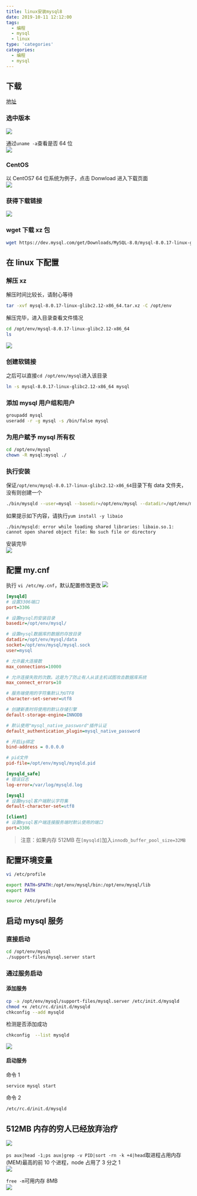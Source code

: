 ```yaml
---
title: linux安装mysql8
date: 2019-10-11 12:12:00
tags:
  - 编程
  - mysql
  - linux
type: 'categories'
categories:
  - 编程
  - mysql
---
```


## 下载

[地址](https://dev.mysql.com/downloads/mysql/)

### 选中版本

![](http://bhyblog.oss-cn-shenzhen.aliyuncs.com/hexo/Zf18Ruuluq.png)

<!--more-->

通过`uname -a`查看是否 64 位  
![](http://bhyblog.oss-cn-shenzhen.aliyuncs.com/hexo/Xshell_lUVVxGZj3I.png)

### CentOS

以 CentOS7 64 位系统为例子，点击 Donwload 进入下载页面  
![](http://bhyblog.oss-cn-shenzhen.aliyuncs.com/hexo/chrome_jhMvxOoNKT.png)

### 获得下载链接

![](http://bhyblog.oss-cn-shenzhen.aliyuncs.com/hexo/chrome_LrGvTViRKc.png)

### wget 下载 xz 包

```bash
wget https://dev.mysql.com/get/Downloads/MySQL-8.0/mysql-8.0.17-linux-glibc2.12-x86_64.tar.xz
```

## 在 linux 下配置

### 解压 xz

解压时间比较长，请耐心等待

```bash
tar -xvf mysql-8.0.17-linux-glibc2.12-x86_64.tar.xz -C /opt/env
```

解压完毕，进入目录查看文件情况

```bash
cd /opt/env/mysql-8.0.17-linux-glibc2.12-x86_64
ls
```

![](http://bhyblog.oss-cn-shenzhen.aliyuncs.com/hexo/Xshell_YBRBDkB7j6.png)

### 创建软链接

之后可以直接`cd /opt/env/mysql`进入该目录

```bash
ln -s mysql-8.0.17-linux-glibc2.12-x86_64 mysql
```

### 添加 mysql 用户组和用户

```bash
groupadd mysql
useradd -r -g mysql -s /bin/false mysql
```

### 为用户赋予 mysql 所有权

```bash
cd /opt/env/mysql
chown -R mysql:mysql ./
```

### 执行安装

保证`/opt/env/mysql-8.0.17-linux-glibc2.12-x86_64`目录下有 data 文件夹，没有则创建一个

```bash
./bin/mysqld --user=mysql --basedir=/opt/env/mysql --datadir=/opt/env/mysql/data --initialize
```

如果提示如下内容，请执行`yum install -y libaio`

```log
./bin/mysqld: error while loading shared libraries: libaio.so.1: cannot open shared object file: No such file or directory
```

安装完毕  
![](http://bhyblog.oss-cn-shenzhen.aliyuncs.com/hexo/Xshell_ERfZA2WDLF.png)

## 配置 my.cnf

执行 `vi /etc/my.cnf`，默认配置修改更改
![](http://bhyblog.oss-cn-shenzhen.aliyuncs.com/hexo/Xshell_clVDUl19X6.png)

```ini
[mysqld]
# 设置3306端口
port=3306

# 设置mysql的安装目录
basedir=/opt/env/mysql/

# 设置mysql数据库的数据的存放目录
datadir=/opt/env/mysql/data
socket=/opt/env/mysql/mysql.sock
user=mysql

# 允许最大连接数
max_connections=10000

# 允许连接失败的次数。这是为了防止有人从该主机试图攻击数据库系统
max_connect_errors=10

# 服务端使用的字符集默认为UTF8
character-set-server=utf8

# 创建新表时将使用的默认存储引擎
default-storage-engine=INNODB

# 默认使用"mysql_native_password"插件认证
default_authentication_plugin=mysql_native_password

# 开启ip绑定
bind-address = 0.0.0.0

# pid文件
pid-file=/opt/env/mysql/mysqld.pid

[mysqld_safe]
# 错误日志
log-error=/var/log/mysqld.log

[mysql]
# 设置mysql客户端默认字符集
default-character-set=utf8

[client]
# 设置mysql客户端连接服务端时默认使用的端口
port=3306
```

> 注意：如果内存 512MB 在`[mysqld]`加入`innodb_buffer_pool_size=32MB`

## 配置环境变量

```bash
vi /etc/profile
```

```bash
export PATH=$PATH:/opt/env/mysql/bin:/opt/env/mysql/lib
export PATH
```

```bash
source /etc/profile
```

## 启动 mysql 服务

### 直接启动

```bash
cd /opt/env/mysql
./support-files/mysql.server start
```

### 通过服务启动

#### 添加服务

```bash
cp -a /opt/env/mysql/support-files/mysql.server /etc/init.d/mysqld
chmod +x /etc/rc.d/init.d/mysqld
chkconfig --add mysqld
```

检测是否添加成功

```bash
chkconfig  --list mysqld
```

![](http://bhyblog.oss-cn-shenzhen.aliyuncs.com/hexo/Xshell_8cUhDP3mBE.png)

#### 启动服务

命令 1

```bash
service mysql start
```

命令 2

```bash
/etc/rc.d/init.d/mysqld
```

## 512MB 内存的穷人已经放弃治疗

![](http://bhyblog.oss-cn-shenzhen.aliyuncs.com/hexo/Code_hpyNOS3SCU.png)

`ps aux|head -1;ps aux|grep -v PID|sort -rn -k +4|head`取进程占用内存(MEM)最高的前 10 个进程，node 占用了 3 分之 1  
![](http://bhyblog.oss-cn-shenzhen.aliyuncs.com/hexo/Xshell_HBf72OekiE.png)

`free -m`可用内存 8MB  
![](http://bhyblog.oss-cn-shenzhen.aliyuncs.com/hexo/Xshell_CsLDLaS5sd.png)
